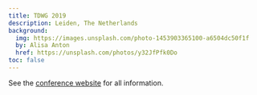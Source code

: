 ```yaml
---
title: TDWG 2019
description: Leiden, The Netherlands
background:
  img: https://images.unsplash.com/photo-1453903365100-a6504dc50f1f
  by: Alisa Anton
  href: https://unsplash.com/photos/y32JfPfk0Do
toc: false
---
```


See the [conference website](https://biodiversitynext.org) for all information.
